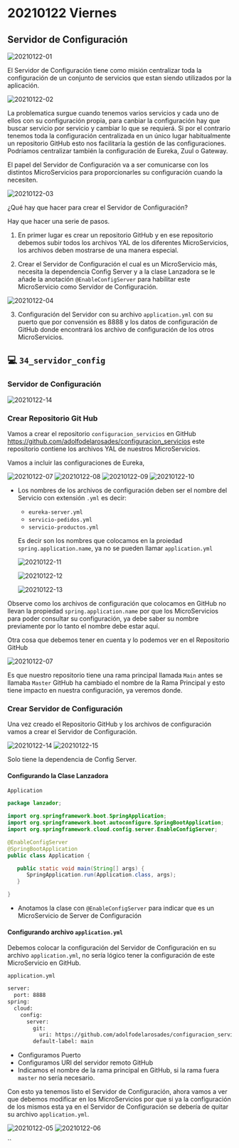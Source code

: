 # 20210122 Viernes

## Servidor de Configuración

![20210122-01](images2/20210122-01.png)

El Servidor de Configuración tiene como misión centralizar toda la configuración de un conjunto de servicios que estan siendo utilizados por la aplicación. 

![20210122-02](images2/20210122-02.png)

La problematica surgue cuando tenemos varios servicios y cada uno de ellos con su configuración propia, para canbiar la configuración hay que buscar servicio por servicio y cambiar lo que se requierá. Si por el contrario tenemos toda la configuración centralizada en un único lugar habitualmente un repositorio GitHub esto nos facilitaría la gestión de las configuraciones. Podríamos centralizar también la configuración de Eureka, Zuul o Gateway.

El papel del Servidor de Configuración va a ser comunicarse con los distintos MicroServicios para proporcionarles su configuración cuando la necesiten.

![20210122-03](images2/20210122-03.png)

¿Qué hay que hacer para crear el Servidor de Configuración?

Hay que hacer una serie de pasos.

1. En primer lugar es crear un repositorio GitHub y en ese repositorio debemos subir todos los archivos YAL de los diferentes MicroServicios, los archivos deben mostrarse de una manera especial.

2. Crear el Servidor de Configuración el cual es un MicroServicio más, necesita la dependencia Config Server y a la clase Lanzadora se le añade la anotación `@EnableConfigServer` para habilitar este MicroServicio como Servidor de Configuración.

![20210122-04](images2/20210122-04.png)

3. Configuración del Servidor con su archivo `application.yml` con su puerto que por convensión es 8888 y los datos de configuración de GitHub donde encontrará los archivo de configuración de los otros MicroServicios.

## :computer: `34_servidor_config`
### Servidor de Configuración

![20210122-14](images2/20210122-14.png)

### Crear Repositorio Git Hub

Vamos a crear el repositorio `configuracion_servicios` en GitHub https://github.com/adolfodelarosades/configuracion_servicios este repositorio contiene los archivos YAL de nuestros MicroServicios. 

Vamos a incluir las configuraciones de Eureka, 

![20210122-07](images2/20210122-07.png)
![20210122-08](images2/20210122-08.png)
![20210122-09](images2/20210122-09.png)
![20210122-10](images2/20210122-10.png)

* Los nombres de los archivos de configuración deben ser el nombre del Servicio con extensión `.yml` es decir:

   * `eureka-server.yml`
   * `servicio-pedidos.yml`
   * `servicio-productos.yml`
   
   Es decir son los nombres que colocamos en la proiedad `spring.application.name`, ya no se pueden llamar `application.yml`
   
   ![20210122-11](images2/20210122-11.png)
   
   ![20210122-12](images2/20210122-12.png)
   
   ![20210122-13](images2/20210122-13.png)
   
Observe como los archivos de configuración que colocamos en GitHub no llevan la propiedad `spring.application.name` por que los MicroServicios para poder consultar su configuración, ya debe saber su nombre previamente por lo tanto el nombre debe estar aquí.

Otra cosa que debemos tener en cuenta y lo podemos ver en el Repositorio GitHub

![20210122-07](images2/20210122-07.png)

Es que nuestro repositorio tiene una rama principal llamada `Main` antes se llamaba `Master` GitHub ha cambiado el nombre de la Rama Principal y esto tiene impacto en nuestra configuración, ya veremos donde.
   
### Crear Servidor de Configuración

Una vez creado el Repositorio GitHub y los archivos de configuración vamos a crear el Servidor de Configuración.

![20210122-14](images2/20210122-14.png)
![20210122-15](images2/20210122-15.png)

Solo tiene la dependencia de Config Server.

#### Configurando la Clase Lanzadora

`Application`

```java
package lanzador;

import org.springframework.boot.SpringApplication;
import org.springframework.boot.autoconfigure.SpringBootApplication;
import org.springframework.cloud.config.server.EnableConfigServer;

@EnableConfigServer
@SpringBootApplication
public class Application {

   public static void main(String[] args) {
      SpringApplication.run(Application.class, args);
   }

}
```
* Anotamos la clase con `@EnableConfigServer` para indicar que es un MicroServicio de Server de Configuración


#### Configurando archivo `application.yml`

Debemos colocar la configuración del Servidor de Configuración en su archivo `application.yml`, no sería lógico tener la configuración de este MicroServicio en GitHub.

`application.yml`
```txt
server:
  port: 8888
spring:
  cloud:
    config:
      server:
        git: 
          uri: https://github.com/adolfodelarosades/configuracion_servicios
        default-label: main  
```
* Configuramos Puerto
* Configuramos URI del servidor remoto GitHub
* Indicamos el nombre de la rama principal en GitHub, si la rama fuera `master` no sería necesario.

Con esto ya tenemos listo el Servidor de Configuración, ahora vamos a ver que debemos modificar en los MicroServicios por que si ya la configuración de los mismos esta ya en el Servidor de Configuración se debería de quitar su archivo `application.yml`.

![20210122-05](images2/20210122-05.png)
![20210122-06](images2/20210122-06.png)



``
```java
```
